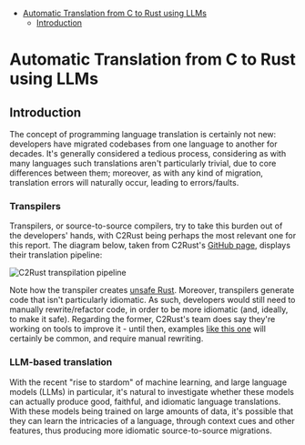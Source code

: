 - [Automatic Translation from C to Rust using LLMs](#automatic-translation-from-c-to-rust-using-llms)
  - [Introduction](#introduction)

# Automatic Translation from C to Rust using LLMs

## Introduction

The concept of programming language translation is certainly not new: developers have migrated codebases from
one language to another for decades. It's generally considered a tedious process, considering as with many
languages such translations aren't particularly trivial, due to core differences between them; moreover, as
with any kind of migration, translation errors will naturally occur, leading to errors/faults.

### Transpilers

Transpilers, or source-to-source compilers, try to take this burden out of the developers' hands, with C2Rust being
perhaps the most relevant one for this report. The diagram below, taken from C2Rust's [GitHub page](https://github.com/immunant/c2rust), displays
their translation pipeline:

![C2Rust transpilation pipeline](https://github.com/immunant/c2rust/raw/master/docs/c2rust-overview.png)

Note how the transpiler creates [unsafe Rust](https://doc.rust-lang.org/nomicon/meet-safe-and-unsafe.html). Moreover,
transpilers generate code that isn't particularly idiomatic. As such, developers would still need
to manually rewrite/refactor code, in order to be more idiomatic (and, ideally,
to make it safe). Regarding the former, C2Rust's team does say they're working
on tools to improve it - until then, examples [like this one](https://www.reddit.com/r/rustjerk/comments/dpskmo/c2rust_produces_extremely_idiomatic_and/)
will certainly be common, and require manual rewriting.

### LLM-based translation

With the recent "rise to stardom" of machine learning, and large language models (LLMs)
in particular, it's natural to investigate whether these models can actually produce
good, faithful, and idiomatic language translations. With these models being trained
on large amounts of data, it's possible that they can learn the intricacies of a language, through context cues and
other features, thus producing more idiomatic source-to-source migrations.
